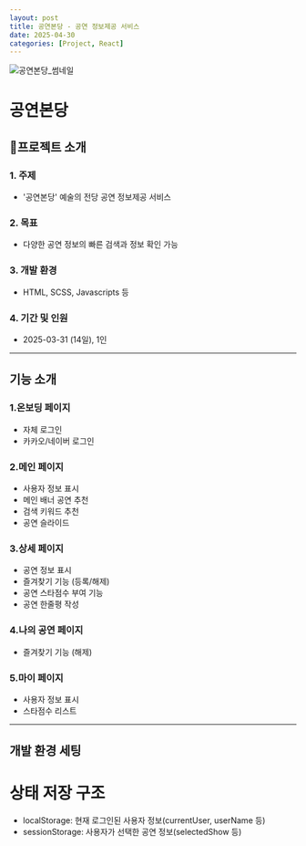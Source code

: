 ```yaml
---
layout: post
title: 공연본당 - 공연 정보제공 서비스
date: 2025-04-30
categories: [Project, React]
---
```


![공연본당_썸네일](https://github.com/user-attachments/assets/767cecac-c1ba-44f7-bc63-c663ffe9485f)

# 공연본당

## 📑프로젝트 소개

### 1. **주제**
   - '공연본당' 예술의 전당 공연 정보제공 서비스
     
### 2. **목표**
   - 다양한 공연 정보의 빠른 검색과 정보 확인 가능
     
### 3. **개발 환경**
   - HTML, SCSS, Javascripts 등
     
### 4. **기간 및 인원**
   - 2025-03-31 (14일), 1인

---

## 기능 소개

### 1.온보딩 페이지
- 자체 로그인
- 카카오/네이버 로그인

### 2.메인 페이지
- 사용자 정보 표시
- 메인 배너 공연 추천
- 검색 키워드 추천
- 공연 슬라이드

### 3.상세 페이지
- 공연 정보 표시
- 즐겨찾기 기능 (등록/해제)
- 공연 스타점수 부여 기능
- 공연 한줄평 작성

### 4.나의 공연 페이지
- 즐겨찾기 기능 (해제)

### 5.마이 페이지
- 사용자 정보 표시
- 스타점수 리스트

--- 

## 개발 환경 세팅

# 상태 저장 구조
- localStorage: 현재 로그인된 사용자 정보(currentUser, userName 등)
- sessionStorage: 사용자가 선택한 공연 정보(selectedShow 등)
